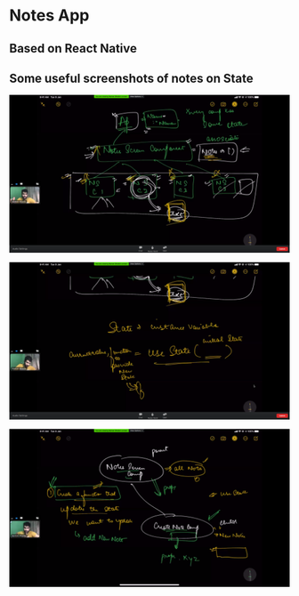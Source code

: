 # Notes App

## Based on React Native

## Some useful screenshots of notes on **State**

![image1](/Lecture%20(RN)%20Screenshots/Screenshot%20from%202020-07-29%2018-33-58.png "1")

![image2](/Lecture%20(RN)%20Screenshots/Screenshot%20from%202020-07-29%2018-36-41.png "2")

![image3](/Lecture%20(RN)%20Screenshots/Screenshot%20from%202020-07-29%2019-06-26.png "3")
